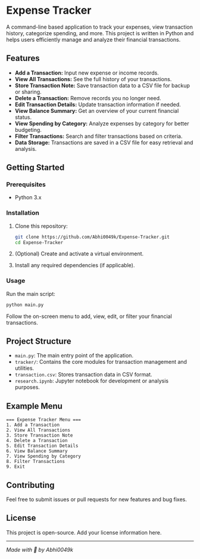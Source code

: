 # Expense Tracker

A command-line based application to track your expenses, view transaction history, categorize spending, and more. This project is written in Python and helps users efficiently manage and analyze their financial transactions.

## Features

- **Add a Transaction:** Input new expense or income records.
- **View All Transactions:** See the full history of your transactions.
- **Store Transaction Note:** Save transaction data to a CSV file for backup or sharing.
- **Delete a Transaction:** Remove records you no longer need.
- **Edit Transaction Details:** Update transaction information if needed.
- **View Balance Summary:** Get an overview of your current financial status.
- **View Spending by Category:** Analyze expenses by category for better budgeting.
- **Filter Transactions:** Search and filter transactions based on criteria.
- **Data Storage:** Transactions are saved in a CSV file for easy retrieval and analysis.

## Getting Started

### Prerequisites

- Python 3.x

### Installation

1. Clone this repository:
   ```bash
   git clone https://github.com/Abhi0049k/Expense-Tracker.git
   cd Expense-Tracker
   ```

2. (Optional) Create and activate a virtual environment.

3. Install any required dependencies (if applicable).

### Usage

Run the main script:
```bash
python main.py
```

Follow the on-screen menu to add, view, edit, or filter your financial transactions.

## Project Structure

- `main.py`: The main entry point of the application.
- `tracker/`: Contains the core modules for transaction management and utilities.
- `transaction.csv`: Stores transaction data in CSV format.
- `research.ipynb`: Jupyter notebook for development or analysis purposes.

## Example Menu

```
=== Expense Tracker Menu ===
1. Add a Transaction
2. View All Transactions
3. Store Transaction Note
4. Delete a Transaction
5. Edit Transaction Details
6. View Balance Summary
7. View Spending by Category
8. Filter Transactions
9. Exit
```

## Contributing

Feel free to submit issues or pull requests for new features and bug fixes.

## License

This project is open-source. Add your license information here.

---

*Made with 💪 by Abhi0049k*